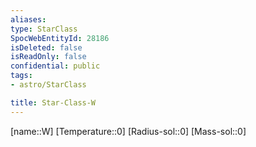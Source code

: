```yaml
---
aliases: 
type: StarClass
SpocWebEntityId: 28186
isDeleted: false
isReadOnly: false
confidential: public
tags:
- astro/StarClass

title: Star-Class-W
---
```

[name::W]
[Temperature::0]
[Radius-sol::0]
[Mass-sol::0]




